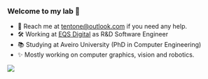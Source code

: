 ### Welcome to my lab :test_tube:

- :email: Reach me at tentone@outlook.com if you need any help.
- :hammer_and_wrench: Working at [EQS Digital](https://eqsglobal.com/digital/en/) as R&D Software Engineer
- :books: Studying at Aveiro University (PhD in Computer Engineering)
- :sparkles: Mostly working on computer graphics, vision and robotics.

<img src="https://raw.githubusercontent.com/tentone/tentone/master/out.gif">
